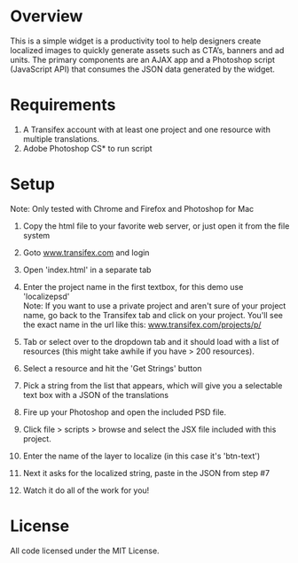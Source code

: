 Overview 
====================

This is a simple widget is a productivity tool to help designers create localized images to quickly generate assets such as CTA’s, banners and ad units. The primary components are an AJAX app and a Photoshop script (JavaScript API) that consumes the JSON data generated by the widget.

Requirements
====================

1. A Transifex account with at least one project and one resource with multiple translations. 
2. Adobe Photoshop CS* to run script

Setup
====================
Note: Only tested with Chrome and Firefox and Photoshop for Mac

1. Copy the html file to your favorite web server, or just open it from the file system
2. Goto www.transifex.com and login
3. Open 'index.html' in a separate tab
4. Enter the project name in the first textbox, for this demo use 'localizepsd'   
Note:  If you want to use a private project and aren't sure of your project name, go back to the Transifex tab and click on your project.  You'll see the exact name in the url like this: www.transifex.com/projects/p/<my project name>   
5. Tab or select over to the dropdown tab and it should load with a list of resources (this might take awhile if you have > 200 resources).
6. Select a resource and hit the 'Get Strings' button
7. Pick a string from the list that appears, which will give you a selectable text box with a JSON of the translations
8. Fire up your Photoshop and open the included PSD file.
9. Click file > scripts > browse and select the JSX file included with this project.
10. Enter the name of the layer to localize (in this case it's 'btn-text')
11. Next it asks for the localized string, paste in the JSON from step #7

12. Watch it do all of the work for you!

License
====================
All code licensed under the MIT License.
